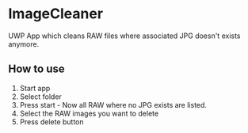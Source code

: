 # ImageCleaner
UWP App which cleans RAW files where associated JPG doesn't exists anymore.

## How to use
1. Start app
2. Select folder
3. Press start - Now all RAW where no JPG exists are listed.
5. Select the RAW images you want to delete
6. Press delete button

